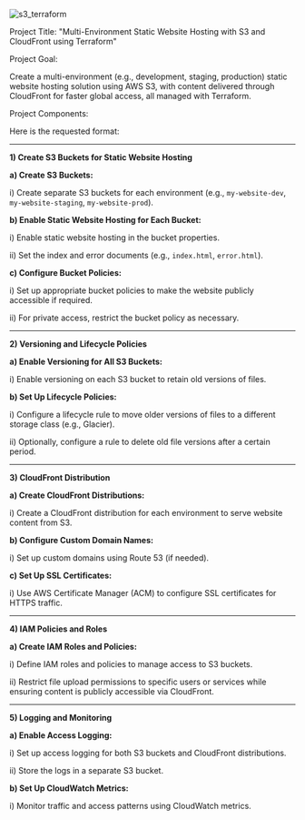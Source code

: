 ![s3_terraform](https://github.com/user-attachments/assets/ed43871b-3987-4377-bd13-4b84a367e74d)


Project Title: "Multi-Environment Static Website Hosting with S3 and CloudFront using Terraform"

Project Goal:

Create a multi-environment (e.g., development, staging, production) static website hosting solution using AWS S3, with content delivered through CloudFront for faster global access, all managed with Terraform.

Project Components:

Here is the requested format:

---

**1) Create S3 Buckets for Static Website Hosting**

   **a) Create S3 Buckets:**
   
   i) Create separate S3 buckets for each environment (e.g., `my-website-dev`, `my-website-staging`, `my-website-prod`).

   **b) Enable Static Website Hosting for Each Bucket:**

   i) Enable static website hosting in the bucket properties.  
   
   ii) Set the index and error documents (e.g., `index.html`, `error.html`).

   **c) Configure Bucket Policies:**

   i) Set up appropriate bucket policies to make the website publicly accessible if required.  
   
   ii) For private access, restrict the bucket policy as necessary.

---

**2) Versioning and Lifecycle Policies**

   **a) Enable Versioning for All S3 Buckets:**

   i) Enable versioning on each S3 bucket to retain old versions of files.

   **b) Set Up Lifecycle Policies:**

   i) Configure a lifecycle rule to move older versions of files to a different storage class (e.g., Glacier).  
   
   ii) Optionally, configure a rule to delete old file versions after a certain period.

---

**3) CloudFront Distribution**

   **a) Create CloudFront Distributions:**

   i) Create a CloudFront distribution for each environment to serve website content from S3.

   **b) Configure Custom Domain Names:**

   i) Set up custom domains using Route 53 (if needed).

   **c) Set Up SSL Certificates:**

   i) Use AWS Certificate Manager (ACM) to configure SSL certificates for HTTPS traffic.

---

**4) IAM Policies and Roles**

   **a) Create IAM Roles and Policies:**

   i) Define IAM roles and policies to manage access to S3 buckets.  
   
   ii) Restrict file upload permissions to specific users or services while ensuring content is publicly accessible via CloudFront.

---

**5) Logging and Monitoring**

   **a) Enable Access Logging:**

   i) Set up access logging for both S3 buckets and CloudFront distributions.  
   
   ii) Store the logs in a separate S3 bucket.

   **b) Set Up CloudWatch Metrics:**

   i) Monitor traffic and access patterns using CloudWatch metrics.
